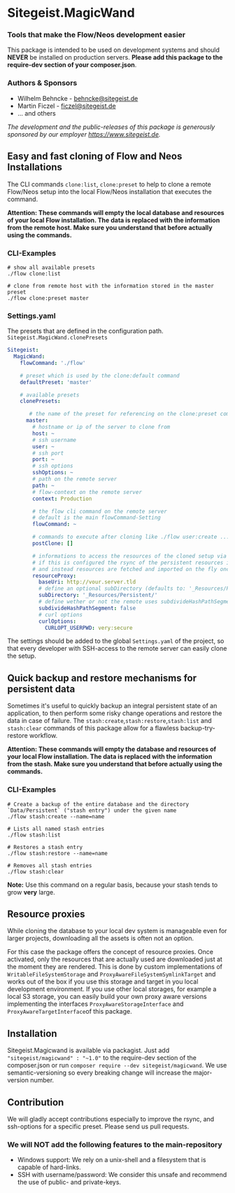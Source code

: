 # Sitegeist.MagicWand
### Tools that make the Flow/Neos development easier

This package is intended to be used on development systems and should **NEVER** be
installed on production servers. **Please add this package to the require-dev
section of your composer.json**.

### Authors & Sponsors

* Wilhelm Behncke - behncke@sitegeist.de
* Martin Ficzel - ficzel@sitegeist.de
* ... and others

*The development and the public-releases of this package is generously sponsored by our employer https://www.sitegeist.de.*

## Easy and fast cloning of Flow and Neos Installations

The CLI commands `clone:list`, `clone:preset` to help to
clone a remote Flow/Neos setup into the local Flow/Neos installation that executes the command.

**Attention: These commands will empty the local database and resources of your local Flow installation.
The data is replaced with the information from the remote host. Make sure you understand that before actually
using the commands.**

### CLI-Examples
```
# show all available presets
./flow clone:list

# clone from remote host with the information stored in the master preset
./flow clone:preset master
```

### Settings.yaml

The presets that are defined in the configuration path. `Sitegeist.MagicWand.clonePresets`

```yaml
Sitegeist:
  MagicWand:
    flowCommand: './flow'

    # preset which is used by the clone:default command
    defaultPreset: 'master'

    # available presets
    clonePresets:

       # the name of the preset for referencing on the clone:preset command
      master:
        # hostname or ip of the server to clone from
        host: ~
        # ssh username
        user: ~
        # ssh port
        port: ~
        # ssh options
        sshOptions: ~
        # path on the remote server
        path: ~
        # flow-context on the remote server
        context: Production

        # the flow cli command on the remote server
        # default is the main flowCommand-Setting
        flowCommand: ~

        # commands to execute after cloning like ./flow user:create ...
        postClone: []

        # informations to access the resources of the cloned setup via http
        # if this is configured the rsync of the persistent resources is skipped
        # and instead resources are fetched and imported on the fly once read
        resourceProxy:
          baseUri: http://vour.server.tld
          # define an optional subDirectory (defaults to: '_Resources/Persistent/', trailing slash is required!)
          subDirectory: '_Resources/Persistent/'
          # define wether or not the remote uses subdivideHashPathSegments
          subdivideHashPathSegment: false
          # curl options
          curlOptions:
            CURLOPT_USERPWD: very:secure
```

The settings should be added to the global `Settings.yaml` of the project, so that every
developer with SSH-access to the remote server can easily clone the setup.

## Quick backup and restore mechanisms for persistent data

Sometimes it's useful to quickly backup an integral persistent state of an application, to then perform some risky
change operations and restore the data in case of failure. The `stash:create`,`stash:restore`,`stash:list` and
`stash:clear` commands of this package allow for a flawless backup-try-restore workflow.

**Attention: These commands will empty the database and resources of your local Flow installation.
The data is replaced with the information from the stash. Make sure you understand that before actually using
the commands.**

### CLI-Examples
```
# Create a backup of the entire database and the directory `Data/Persistent` ("stash entry") under the given name
./flow stash:create --name=name

# Lists all named stash entries
./flow stash:list

# Restores a stash entry
./flow stash:restore --name=name

# Removes all stash entries
./flow stash:clear
```
**Note:** Use this command on a regular basis, because your stash tends to grow **very** large.

## Resource proxies

While cloning the database to your local dev system is manageable even for larger projects, downloading all the assets is often not an option.

For this case the package offers the concept of resource proxies. Once activated, only the resources that are actually used are downloaded just at the moment they are rendered.
This is done by custom implementations of `WritableFileSystemStorage` and `ProxyAwareFileSystemSymlinkTarget` and works out of the box if you use this storage and target in you local development environment.
If you use other local storages, for example a local S3 storage, you can easily build your own proxy aware versions implementing the interfaces `ProxyAwareStorageInterface` and `ProxyAwareTargetInterface`of this package.


## Installation

Sitegeist.Magicwand is available via packagist. Just add `"sitegeist/magicwand" : "~1.0"` to the require-dev section of the composer.json or run `composer require --dev sitegeist/magicwand`. We use semantic-versioning so every breaking change will increase the major-version number.

## Contribution

We will gladly accept contributions especially to improve the rsync, and ssh-options for a specific preset. Please send us pull requests.

### We will NOT add the following features to the main-repository

* Windows support: We rely on a unix-shell and a filesystem that is capable of hard-links.
* SSH with username/password: We consider this unsafe and recommend the use of public- and private-keys.
